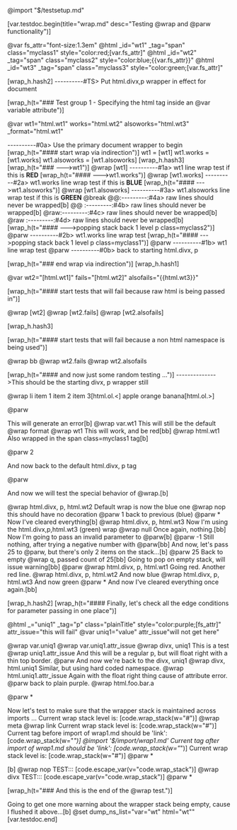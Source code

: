 @import "$/testsetup.md"

[var.testdoc.begin(title="wrap.md" desc="Testing @wrap and @parw functionality")]

@var fs_attr="font-size:1.3em"
@html _id="wt1" _tag="span" class="myclass1" style="color:red;[var.fs_attr]"
@html _id="wt2" _tag="span" class="myclass2" style="color:blue;{{var.fs_attr}}"
@html _id="wt3" _tag="span" class="myclass3" style="color:green;[var.fs_attr]"

[wrap_h.hash2]
----------#TS> Put html.divx,p wrapper in effect for document

[wrap_h(t="### Test group 1 - Specifying the html tag inside an @var variable attribute")]

@var wt1="html.wt1" works="html.wt2" alsoworks="html.wt3" _format="html.wt1"

----------#0a> Use the primary document wrapper to begin
[wrap_h(t="#### start wrap via indirection")]
wt1 = [wt1]
wt1.works = [wt1.works]
wt1.alsoworks = [wt1.alsoworks]
[wrap_h.hash3]
[wrap_h(t="### --->wt1")]
@wrap [wt1]
----------#1a> wt1 line wrap test if this is **RED**
[wrap_h(t="#### --->wt1.works")]
@wrap [wt1.works]
----------#2a> wt1.works line wrap test if this is **BLUE**
[wrap_h(t="#### --->wt1.alsoworks")]
@wrap [wt1.alsoworks]
----------#3a> wt1.alsoworks line wrap test if this is **GREEN**
@break
@@:---------:#4a> raw lines should never be wrapped[b]
@@ :---------:#4b> raw lines should never be wrapped[b]
@raw:---------:#4c> raw lines should never be wrapped[b]
@raw     :---------:#4d> raw lines should never be wrapped[b]
[wrap_h(t="#### --->popping stack back 1 level p class=myclass2")]
@parw
----------#2b> wt1.works line wrap test
[wrap_h(t="#### --->popping stack back 1 level p class=myclass1")]
@parw
----------#1b> wt1 line wrap test
@parw
----------#0b> back to starting html.divx, p

[wrap_h(t="### end wrap via indirection")]
[wrap_h.hash1]

@var wt2="[html.wt1]" fails="[html.wt2]" alsofails="{{html.wt3}}"

[wrap_h(t="#### start tests that will fail because raw html is being passed in")]

@wrap [wt2]
@wrap [wt2.fails]
@wrap [wt2.alsofails]

[wrap_h.hash3]

[wrap_h(t="#### start tests that will fail because a non html namespace is being used")]

@wrap bb
@wrap wt2.fails
@wrap wt2.alsofails

[wrap_h(t="#### and now just some random testing ...")]
-------------->This should be the starting divx, p wrapper still

@wrap li
item 1
item 2
item 3[html.ol.<]
apple
orange
banana[html.ol.>]

@parw

This will generate an error[b]
@wrap var.wt1
This will still be the default @wrap format
@wrap wt1
This will work, and be red[bb]
@wrap html.wt1
Also wrapped in the span class=myclass1 tag[b]

@parw 2

And now back to the default html.divx, p tag

@parw

And now we will test the special behavior of @wrap.[b]

@wrap html.divx, p, html.wt2
Default wrap is now the blue one
@wrap nop
this should have no decoration
@parw 1
back to previous (blue)
@parw *
Now I've cleared everything[b]
@wrap html.divx, p, html.wt3
Now I'm using the html.divx,p,html.wt3 (green) wrap
@wrap null
Once again, nothing.[bb]
Now I'm going to pass an invalid parameter to @parw[b]
@parw -1
Still nothing, after trying a negative number with @parw[bb]
And now, let's pass 25 to @parw, but there's only 2 items on the stack...[b]
@parw 25
Back to empty @wrap q, passed count of 25[bb]
Going to pop on empty stack, will issue warning[bb]
@parw
@wrap html.divx, p, html.wt1
Going red.
Another red line.
@wrap html.divx, p, html.wt2
And now blue
@wrap html.divx, p, html.wt3
And now green
@parw *
And now I've cleared everything once again.[bb]

[wrap_h.hash2]
[wrap_h(t="#### Finally, let&apos;s check all the edge conditions for parameter passing in one place")]

@html _="uniq1" _tag="p" class="plainTitle" style="color:purple;[fs_attr]" attr_issue="this will fail"
@var uniq1="value" attr_issue"will not get here"

@wrap var.uniq1
@wrap var.uniq1.attr_issue
@wrap divx, uniq1
This is a test
@wrap uniq1.attr_issue
And this will be a regular p, but will float right with a thin top border.
@parw
And now we're back to the divx, uniq1
@wrap divx, html.uniq1
Similar, but using hard coded namespace.
@wrap html.uniq1.attr_issue
Again with the float right thing cause of attribute error.
@parw
back to plain purple.
@wrap html.foo.bar.a

@parw *

Now let's test to make sure that the wrapper stack is maintained across imports ...
Current wrap stack level is: [code.wrap_stack(w="#")]
@wrap meta
@wrap link
Current wrap stack level is: [code.wrap_stack(w="#")]
Current tag before import of wrap1.md should be 'link': [code.wrap_stack(w="*")]
@import '$/import/wrap1.md'
Current tag after import of wrap1.md should be 'link': [code.wrap_stack(w="*")]
Current wrap stack level is: [code.wrap_stack(w="#")]
@parw *

[b]
@wrap nop
TEST::: [code.escape_var(v="code.wrap_stack")]
@wrap divx
TEST::: [code.escape_var(v="code.wrap_stack")]
@parw *

[wrap_h(t="### And this is the end of the @wrap test.")]

Going to get one more warning about the wrapper stack being empty, cause I flushed it above...[b]
@set dump_ns_list="var=\"wt\" html=\"wt\""
[var.testdoc.end]
